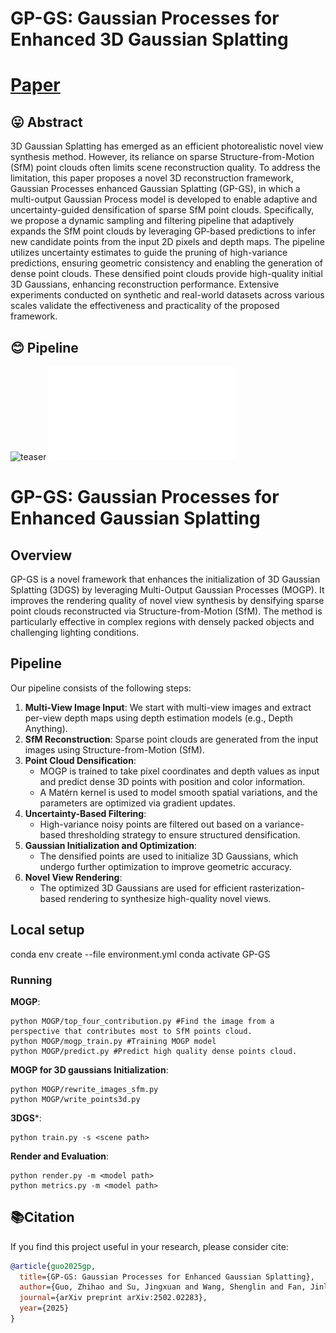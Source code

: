 # GP-GS: Gaussian Processes for Enhanced 3D Gaussian Splatting

# [Paper](https://arxiv.org/pdf/2502.02283)

## 😛 Abstract
3D Gaussian Splatting has emerged as an efficient photorealistic novel view synthesis method. However, its reliance on sparse Structure-from-Motion (SfM) point clouds often limits scene reconstruction quality. To address the limitation, this paper proposes a novel 3D reconstruction framework, Gaussian Processes enhanced Gaussian Splatting (GP-GS), in which a multi-output Gaussian Process model is developed to enable adaptive and uncertainty-guided densification of sparse SfM point clouds. Specifically, we propose a dynamic sampling and filtering pipeline that adaptively expands the SfM point clouds by leveraging GP-based predictions to infer new candidate points from the input 2D pixels and depth maps. The pipeline utilizes uncertainty estimates to guide the pruning of high-variance predictions, ensuring geometric consistency and enabling the generation of dense point clouds. These densified point clouds provide high-quality initial 3D Gaussians, enhancing reconstruction performance. Extensive experiments conducted on synthetic and real-world datasets across various scales validate the effectiveness and practicality of the proposed framework.
## 😊️ Pipeline

![teaser](assets/gpgs.drawio.png)
![teaser](assets/gpgs_overview.pdf)

# GP-GS: Gaussian Processes for Enhanced Gaussian Splatting

## Overview
GP-GS is a novel framework that enhances the initialization of 3D Gaussian Splatting (3DGS) by leveraging Multi-Output Gaussian Processes (MOGP). It improves the rendering quality of novel view synthesis by densifying sparse point clouds reconstructed via Structure-from-Motion (SfM). The method is particularly effective in complex regions with densely packed objects and challenging lighting conditions.

## Pipeline
Our pipeline consists of the following steps:

1. **Multi-View Image Input**: We start with multi-view images and extract per-view depth maps using depth estimation models (e.g., Depth Anything).
2. **SfM Reconstruction**: Sparse point clouds are generated from the input images using Structure-from-Motion (SfM).
3. **Point Cloud Densification**: 
   - MOGP is trained to take pixel coordinates and depth values as input and predict dense 3D points with position and color information.
   - A Matérn kernel is used to model smooth spatial variations, and the parameters are optimized via gradient updates.
4. **Uncertainty-Based Filtering**:
   - High-variance noisy points are filtered out based on a variance-based thresholding strategy to ensure structured densification.
5. **Gaussian Initialization and Optimization**:
   - The densified points are used to initialize 3D Gaussians, which undergo further optimization to improve geometric accuracy.
6. **Novel View Rendering**:
   - The optimized 3D Gaussians are used for efficient rasterization-based rendering to synthesize high-quality novel views.
## Local setup
conda env create --file environment.yml
conda activate GP-GS
### Running
**MOGP**:
```shell
python MOGP/top_four_contribution.py #Find the image from a perspective that contributes most to SfM points cloud.
python MOGP/mogp_train.py #Training MOGP model
python MOGP/predict.py #Predict high quality dense points cloud.
```
**MOGP for 3D gaussians Initialization**:
```shell
python MOGP/rewrite_images_sfm.py
python MOGP/write_points3d.py
```
**3DGS***:
```shell
python train.py -s <scene path>
```
**Render and Evaluation**:
```shell
python render.py -m <model path>
python metrics.py -m <model path>
```



## 📚Citation
If you find this project useful in your research, please consider cite:

```bibtex
@article{guo2025gp,
  title={GP-GS: Gaussian Processes for Enhanced Gaussian Splatting},
  author={Guo, Zhihao and Su, Jingxuan and Wang, Shenglin and Fan, Jinlong and Zhang, Jing and Han, Liangxiu and Wang, Peng},
  journal={arXiv preprint arXiv:2502.02283},
  year={2025}
}
